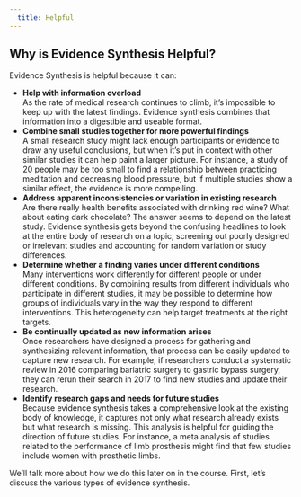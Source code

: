 ```yaml
---
  title: Helpful
---
```


## Why is Evidence Synthesis Helpful? 


Evidence Synthesis is helpful because it can:

- **Help with information overload**<br>
As the rate of medical research continues to climb, it’s impossible to keep up with the latest findings. Evidence synthesis combines that information into a digestible and useable format.
- **Combine small studies together for more powerful findings**<br>
A small research study might lack enough participants or evidence to draw any useful conclusions, but when it’s put in context with other similar studies it can help paint a larger picture.  For instance, a study of 20 people may be too small to find a relationship between practicing meditation and decreasing blood pressure, but if multiple studies show a similar effect, the evidence is more compelling.
- **Address apparent inconsistencies or variation in existing research**<br>
Are there really health benefits associated with drinking red wine? What about eating dark chocolate? The answer seems to depend on the latest study. Evidence synthesis gets beyond the confusing headlines to look at the entire body of research on a topic, screening out poorly designed or irrelevant studies and accounting for random variation or study differences. 
- **Determine whether a finding varies under different conditions**<br>
Many interventions work differently for different people or under different conditions. By combining results from different individuals who participate in different studies, it may be possible to determine how groups of individuals vary in the way they respond to different interventions. This heterogeneity can help target treatments at the right targets. 
- **Be continually updated as new information arises**<br>
Once researchers have designed a process for gathering and synthesizing relevant information, that process can be easily updated to capture new research. For example, if researchers conduct a systematic review in 2016 comparing bariatric surgery to gastric bypass surgery, they can rerun their search in 2017 to find new studies and update their research.
- **Identify research gaps and needs for future studies**<br>
Because evidence synthesis takes a comprehensive look at the existing body of knowledge, it captures not only what research already exists but what research is missing. This analysis is helpful for guiding the direction of future studies. For instance, a meta analysis of studies related to the performance of limb prosthesis might find that few studies include women with prosthetic limbs. 
             
We’ll talk more about how we do this later on in the course. First, let’s discuss the various types of evidence synthesis.
